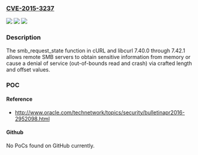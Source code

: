 ### [CVE-2015-3237](https://cve.mitre.org/cgi-bin/cvename.cgi?name=CVE-2015-3237)
![](https://img.shields.io/static/v1?label=Product&message=n%2Fa&color=blue)
![](https://img.shields.io/static/v1?label=Version&message=n%2Fa&color=blue)
![](https://img.shields.io/static/v1?label=Vulnerability&message=n%2Fa&color=brighgreen)

### Description

The smb_request_state function in cURL and libcurl 7.40.0 through 7.42.1 allows remote SMB servers to obtain sensitive information from memory or cause a denial of service (out-of-bounds read and crash) via crafted length and offset values.

### POC

#### Reference
- http://www.oracle.com/technetwork/topics/security/bulletinapr2016-2952098.html

#### Github
No PoCs found on GitHub currently.

